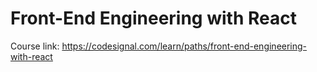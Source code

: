 # Front-End Engineering with React 

Course link: https://codesignal.com/learn/paths/front-end-engineering-with-react


